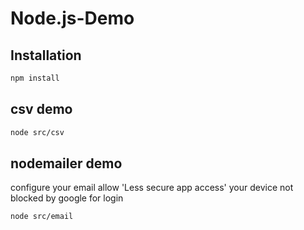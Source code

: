 # Node.js-Demo

## Installation

```sh
npm install
```

## csv demo

```sh
node src/csv
```

## nodemailer demo

configure your email allow 'Less secure app access'
your device not blocked by google for login

```sh
node src/email
```